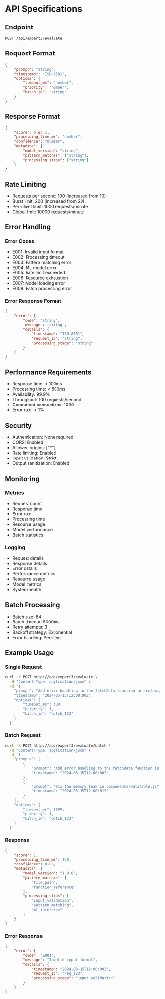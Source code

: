 # API Specifications

## Endpoint
```
POST /api/expert3/evaluate
```

## Request Format
```json
{
    "prompt": "string",
    "timestamp": "ISO-8601",
    "options": {
        "timeout_ms": "number",
        "priority": "number",
        "batch_id": "string"
    }
}
```

## Response Format
```json
{
    "score": 0 or 1,
    "processing_time_ms": "number",
    "confidence": "number",
    "metadata": {
        "model_version": "string",
        "pattern_matches": ["string"],
        "processing_steps": ["string"]
    }
}
```

## Rate Limiting
- Requests per second: 100 (increased from 10)
- Burst limit: 200 (increased from 20)
- Per-client limit: 1000 requests/minute
- Global limit: 10000 requests/minute

## Error Handling
### Error Codes
- E001: Invalid input format
- E002: Processing timeout
- E003: Pattern matching error
- E004: ML model error
- E005: Rate limit exceeded
- E006: Resource exhaustion
- E007: Model loading error
- E008: Batch processing error

### Error Response Format
```json
{
    "error": {
        "code": "string",
        "message": "string",
        "details": {
            "timestamp": "ISO-8601",
            "request_id": "string",
            "processing_stage": "string"
        }
    }
}
```

## Performance Requirements
- Response time: < 100ms
- Processing time: < 500ms
- Availability: 99.9%
- Throughput: 100 requests/second
- Concurrent connections: 1000
- Error rate: < 1%

## Security
- Authentication: None required
- CORS: Enabled
- Allowed origins: ["*"]
- Rate limiting: Enabled
- Input validation: Strict
- Output sanitization: Enabled

## Monitoring
### Metrics
- Request count
- Response time
- Error rate
- Processing time
- Resource usage
- Model performance
- Batch statistics

### Logging
- Request details
- Response details
- Error details
- Performance metrics
- Resource usage
- Model metrics
- System health

## Batch Processing
- Batch size: 64
- Batch timeout: 5000ms
- Retry attempts: 3
- Backoff strategy: Exponential
- Error handling: Per-item

## Example Usage
### Single Request
```bash
curl -X POST http://api/expert3/evaluate \
  -H "Content-Type: application/json" \
  -d '{
    "prompt": "Add error handling to the fetchData function in src/api/data.js",
    "timestamp": "2024-03-15T12:00:00Z",
    "options": {
        "timeout_ms": 500,
        "priority": 1,
        "batch_id": "batch_123"
    }
  }'
```

### Batch Request
```bash
curl -X POST http://api/expert3/evaluate/batch \
  -H "Content-Type: application/json" \
  -d '{
    "prompts": [
        {
            "prompt": "Add error handling to the fetchData function in src/api/data.js",
            "timestamp": "2024-03-15T12:00:00Z"
        },
        {
            "prompt": "Fix the memory leak in components/DataTable.js",
            "timestamp": "2024-03-15T12:00:01Z"
        }
    ],
    "options": {
        "timeout_ms": 5000,
        "priority": 1,
        "batch_id": "batch_123"
    }
  }'
```

### Response
```json
{
    "score": 1,
    "processing_time_ms": 150,
    "confidence": 0.95,
    "metadata": {
        "model_version": "1.0.0",
        "pattern_matches": [
            "file_path",
            "function_reference"
        ],
        "processing_steps": [
            "input_validation",
            "pattern_matching",
            "ml_inference"
        ]
    }
}
```

### Error Response
```json
{
    "error": {
        "code": "E001",
        "message": "Invalid input format",
        "details": {
            "timestamp": "2024-03-15T12:00:00Z",
            "request_id": "req_123",
            "processing_stage": "input_validation"
        }
    }
}
``` 
